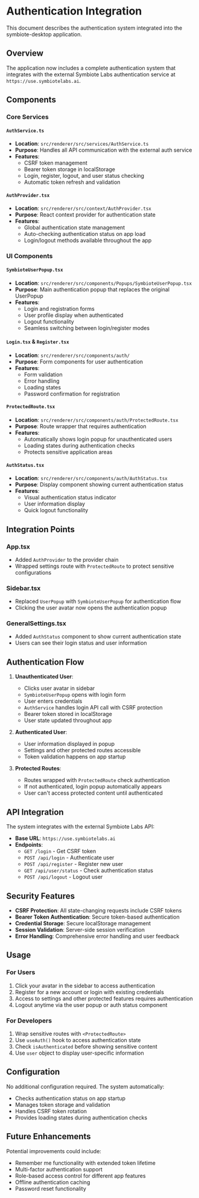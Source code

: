 # Authentication Integration

This document describes the authentication system integrated into the symbiote-desktop application.

## Overview

The application now includes a complete authentication system that integrates with the external Symbiote Labs authentication service at `https://use.symbiotelabs.ai`.

## Components

### Core Services

#### `AuthService.ts`
- **Location**: `src/renderer/src/services/AuthService.ts`
- **Purpose**: Handles all API communication with the external auth service
- **Features**:
  - CSRF token management
  - Bearer token storage in localStorage
  - Login, register, logout, and user status checking
  - Automatic token refresh and validation

#### `AuthProvider.tsx`
- **Location**: `src/renderer/src/context/AuthProvider.tsx`
- **Purpose**: React context provider for authentication state
- **Features**:
  - Global authentication state management
  - Auto-checking authentication status on app load
  - Login/logout methods available throughout the app

### UI Components

#### `SymbioteUserPopup.tsx`
- **Location**: `src/renderer/src/components/Popups/SymbioteUserPopup.tsx`
- **Purpose**: Main authentication popup that replaces the original UserPopup
- **Features**:
  - Login and registration forms
  - User profile display when authenticated
  - Logout functionality
  - Seamless switching between login/register modes

#### `Login.tsx` & `Register.tsx`
- **Location**: `src/renderer/src/components/auth/`
- **Purpose**: Form components for user authentication
- **Features**:
  - Form validation
  - Error handling
  - Loading states
  - Password confirmation for registration

#### `ProtectedRoute.tsx`
- **Location**: `src/renderer/src/components/auth/ProtectedRoute.tsx`
- **Purpose**: Route wrapper that requires authentication
- **Features**:
  - Automatically shows login popup for unauthenticated users
  - Loading states during authentication checks
  - Protects sensitive application areas

#### `AuthStatus.tsx`
- **Location**: `src/renderer/src/components/auth/AuthStatus.tsx`
- **Purpose**: Display component showing current authentication status
- **Features**:
  - Visual authentication status indicator
  - User information display
  - Quick logout functionality

## Integration Points

### App.tsx
- Added `AuthProvider` to the provider chain
- Wrapped settings route with `ProtectedRoute` to protect sensitive configurations

### Sidebar.tsx
- Replaced `UserPopup` with `SymbioteUserPopup` for authentication flow
- Clicking the user avatar now opens the authentication popup

### GeneralSettings.tsx
- Added `AuthStatus` component to show current authentication state
- Users can see their login status and user information

## Authentication Flow

1. **Unauthenticated User**:
   - Clicks user avatar in sidebar
   - `SymbioteUserPopup` opens with login form
   - User enters credentials
   - `AuthService` handles login API call with CSRF protection
   - Bearer token stored in localStorage
   - User state updated throughout app

2. **Authenticated User**:
   - User information displayed in popup
   - Settings and other protected routes accessible
   - Token validation happens on app startup

3. **Protected Routes**:
   - Routes wrapped with `ProtectedRoute` check authentication
   - If not authenticated, login popup automatically appears
   - User can't access protected content until authenticated

## API Integration

The system integrates with the external Symbiote Labs API:

- **Base URL**: `https://use.symbiotelabs.ai`
- **Endpoints**:
  - `GET /login` - Get CSRF token
  - `POST /api/login` - Authenticate user
  - `POST /api/register` - Register new user
  - `GET /api/user/status` - Check authentication status
  - `POST /api/logout` - Logout user

## Security Features

- **CSRF Protection**: All state-changing requests include CSRF tokens
- **Bearer Token Authentication**: Secure token-based authentication
- **Credential Storage**: Secure localStorage management
- **Session Validation**: Server-side session verification
- **Error Handling**: Comprehensive error handling and user feedback

## Usage

### For Users
1. Click your avatar in the sidebar to access authentication
2. Register for a new account or login with existing credentials
3. Access to settings and other protected features requires authentication
4. Logout anytime via the user popup or auth status component

### For Developers
1. Wrap sensitive routes with `<ProtectedRoute>`
2. Use `useAuth()` hook to access authentication state
3. Check `isAuthenticated` before showing sensitive content
4. Use `user` object to display user-specific information

## Configuration

No additional configuration required. The system automatically:
- Checks authentication status on app startup
- Manages token storage and validation
- Handles CSRF token rotation
- Provides loading states during authentication checks

## Future Enhancements

Potential improvements could include:
- Remember me functionality with extended token lifetime
- Multi-factor authentication support
- Role-based access control for different app features
- Offline authentication caching
- Password reset functionality 